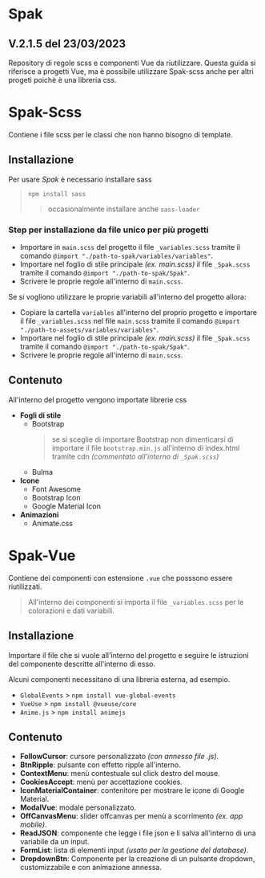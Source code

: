# Spak 
## V.2.1.5 del 23/03/2023
Repository di regole scss e componenti Vue da riutilizzare.
Questa guida si riferisce a progetti Vue, ma è possibile utilizzare Spak-scss anche per altri progeti poichè è una libreria css.

# Spak-Scss
Contiene i file scss per le classi che non hanno bisogno di template.

## Installazione

Per usare *Spak* è necessario installare sass
> `npm install sass`
>> occasionalmente installare anche `sass-loader`

### Step per installazione da file unico per più progetti
- Importare in `main.scss` del progetto il file `_variables.scss` tramite il comando `@import "./path-to-spak/variables/variables"`.
- Importare nel foglio di stile principale *(ex. main.scss)* il file `_Spak.scss` tramite il comando `@import "./path-to-spak/Spak"`.
- Scrivere le proprie regole all'interno di `main.scss`.

Se si vogliono utilizzare le proprie variabili all'interno del progetto allora:
- Copiare la cartella `variables` all'interno del proprio progetto e importare il file `_variables.scss` nel file `main.scss` tramite il comando `@import "./path-to-assets/variables/variables"`.
- Importare nel foglio di stile principale *(ex. main.scss)* il file `_Spak.scss` tramite il comando `@import "./path-to-spak/Spak"`.
- Scrivere le proprie regole all'interno di `main.scss`.

## Contenuto

All'interno del progetto vengono importate librerie css
- **Fogli di stile**
  - Bootstrap
    > se si sceglie di importare Bootstrap non dimenticarsi di importare il file `bootstrap.min.js` all'interno di index.html tramite cdn *(commentato all'interno di `_Spak.scss`)*
  - Bulma
- **Icone**
  - Font Awesome
  - Bootstrap Icon
  - Google Material Icon
- **Animazioni**
  - Animate.css
  
# Spak-Vue
Contiene dei componenti con estensione `.vue` che posssono essere riutilizzati.
> All'interno dei componenti si importa il file `_variables.scss` per le colorazioni e dati variabili.

## Installazione 
Importare il file che si vuole all'interno del progetto e seguire le istruzioni del componente descritte all'interno di esso.

Alcuni componenti necessitano di una libreria esterna, ad esempio.
- `GlobalEvents` > `npm install vue-global-events`
- `VueUse` > `npm install @vueuse/core`
- `Anime.js` > `npm install animejs`


## Contenuto
- **FollowCursor**: cursore personalizzato *(con annesso file .js)*.
- **BtnRipple**: pulsante con effetto ripple all'interno.
- **ContextMenu**: menù contestuale sul click destro del mouse.
- **CookiesAccept**: menù per accettazione cookies.
- **IconMaterialContainer**: contenitore per mostrare le icone di Google Material.
- **ModalVue**: modale personalizzato.
- **OffCanvasMenu**: slider offcanvas per menù a scorrimento *(ex. app mobile)*.
- **ReadJSON**: componente che legge i file json e li salva all'interno di una variabile da un input.
- **FormList**: lista di elementi input *(usato per la gestione del database)*.
- **DropdownBtn**: Componente per la creazione di un pulsante dropdown, customizzabile e con animazione annessa.
  
